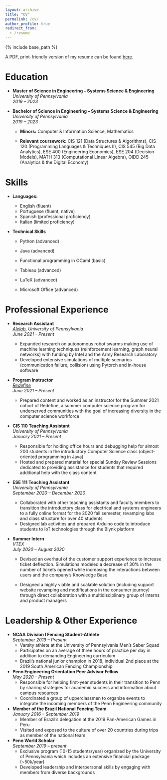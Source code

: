```yaml
---
layout: archive
title: "CV"
permalink: /cv/
author_profile: true
redirect_from:
  - /resume
---
```


{% include base_path %}

A PDF, print-friendly version of my resume can be found [here](http://www.enzobergamo.com/files/enzo_bergamo-resume.pdf).

Education
======

* **Master of Science in Engineering – Systems Science & Engineering**   
  *University of Pennsylvania*  
  *2019 – 2023*

* **Bachelor of Science in Engineering – Systems Science & Engineering**   
  *University of Pennsylvania*  
  *2019 – 2023*
  
  * **Minors:** Computer & Information Science, Mathematics
  
  * **Relevant coursework:** CIS 121 (Data Structures & Algorithms), CIS 120 (Programming Languages & Techniques II), CIS 545 (Big Data Analytics), ESE 400 (Engineering Economics), ESE 204 (Decision Models), MATH 313 (Computational Linear Algebra), OIDD 245 (Analytics & the Digital Economy)
  
    

Skills
======
* **Languages:**
  * English (fluent)
  * Portuguese (fluent, native)
  * Spanish (professional proficiency)
  * Italian (limited proficiency)
  
* **Technical Skills**
  * Python (advanced)
  
  * Java (advanced)
  
  * Functional programming in OCaml (basic)
  
  * Tableau (advanced)
  
  * LaTeX (advanced)
  
  * Microsoft Office (advanced)
  
    

Professional Experience
======
* **Research Assistant**  
  *[Alelab](https://alelab.seas.upenn.edu/), University of Pennsylvania*  
  *June 2021 – Present*
  
  * Expanded research on autonomous robot swarms making use of machine learning techniques (reinforcement learning, graph neural networks) with funding by Intel and the Army Research Laboratory
  * Developed extensive simulations of multiple scenarios (communication failure, collision) using Pytorch and in-house software
  
* **Program Instructor**  
  *[Redefine](https://redefine-cs.github.io/)*  
  *June 2021 – Present*

  * Prepared content and worked as an instructor for the Summer 2021 cohort of Redefine, a summer computer science program for underserved communities with the goal of increasing diversity in the computer science workforce

* **CIS 110 Teaching Assistant**  
  *University of Pennsylvania*  
  *January 2021 – Present*
  
  * Responsible for holding office hours and debugging help for almost 200 students in the introductory Computer Science class (object-oriented programming in Java)
  * Hosted and prepared material for special Sunday Review Sessions dedicated to providing assistance for students that required additional help with the class content
  
* **ESE 111 Teaching Assistant**  
  *University of Pennsylvania*  
  *September 2020 – December 2020*
  * Collaborated with other teaching assistants and faculty members to transition the introductory class for electrical and systems engineers to a fully online format for the 2020 fall semester, revamping labs and class structure for over 40 students
  * Designed lab activities and prepared Arduino code to introduce students to IoT technologies through the Blynk platform

* **Summer Intern**  
  *VTEX*  
  *July 2020 – August 2020* 
  * Devised an overhaul of the customer support experience to increase ticket deflection. Simulations modeled a decrease of 30% in the number of tickets opened while increasing the interactions between users and the company’s Knowledge Base
  
  * Designed a highly viable and scalable solution (including support website revamping and modifications in the consumer journey) through direct collaboration with a multidisciplinary group of interns and product managers
  
    

# Leadership & Other Experience

* **NCAA Division I Fencing Student-Athlete**  
  *September 2019 – Present*
  * Varsity athlete at the University of Pennsylvania Men’s Saber Squad
  * Participates on an average of three hours of practice per day in addition to demanding Engineering curriculum
  * Brazil’s national junior champion in 2018, individual 2nd place at the 2019 South American Fencing Championship
* **Penn Engineering Orientation Peer Advisor Fellow**  
  *May 2020 – Present*
  * Responsible for helping first-year students in their transition to Penn by sharing strategies for academic success and information about campus resources
  * Coordinated a group of upperclassmen to organize events to integrate the incoming members of the Penn Engineering community
* **Member of the Brazil National Fencing Team**  
  *January 2016 – September 2019* 
  * Member of Brazil’s delegation at the 2019 Pan-American Games in Peru
  * Visited and exposed to the culture of over 20 countries during trips as member of the national team
* **Penn World Scholar**  
  *September 2019 – present* 
  * Exclusive program (10-15 students/year) organized by the University of Pennsylvania which includes an extensive financial package (~50k/year)
  * Developed leadership and interpersonal skills by engaging with members from diverse backgrounds

